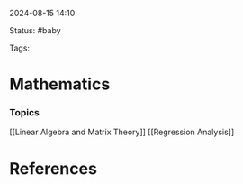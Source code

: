 2024-08-15 14:10

Status: #baby 

Tags:

# Mathematics

### Topics
[[Linear Algebra and Matrix Theory]]
[[Regression Analysis]]


# References